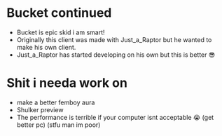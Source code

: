 # Bucket continued
* Bucket is epic skid i am smart! 
* Originally this client was made with Just_a_Raptor but he wanted to make his own client.
* Just_a_Raptor has started developing on his own but this is better 😎
# Shit i needa work on
* make a better femboy aura
* Shulker preview 
* The performance is terrible if your computer isnt acceptable 😭 (get better pc) (stfu man im poor)
